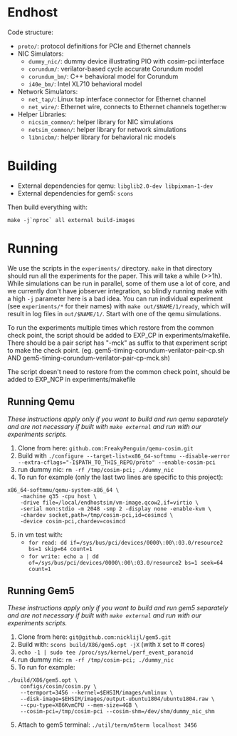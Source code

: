 # Endhost

Code structure:
 - `proto/`: protocol definitions for PCIe and Ethernet channels
 - NIC Simulators:
    + `dummy_nic/`: dummy device illustrating PIO with cosim-pci interface
    + `corundum/`: verilator-based cycle accurate Corundum model
    + `corundum_bm/`: C++ behavioral model for Corundum
    + `i40e_bm/`: Intel XL710 behavioral model
 - Network Simulators:
    + `net_tap/`: Linux tap interface connector for Ethernet channel
    + `net_wire/`: Ethernet wire, connects to Ethernet channels together:w
 - Helper Libraries:
    + `nicsim_common/`: helper library for NIC simulations
    + `netsim_common/`: helper library for network simulations
    + `libnicbm/`: helper library for behavioral nic models

# Building
 - External dependencies for qemu: `libglib2.0-dev libpixman-1-dev`
 - External dependencies for gem5: `scons`

Then build everything with:
```
make -j`nproc` all external build-images
```

# Running

We use the scripts in the `experiments/` directory. `make` in that directory
should run all the experiments for the paper. This will take a while (>>1h).
While simulations can be run in parallel, some of them use a lot of core, and we
currently don't have jobserver integration, so blindly running make with a high
`-j` parameter here is a bad idea. You can run individual experiment (see
`experiments/*` for their names) with `make out/$NAME/1/ready`, which will
result in log files in `out/$NAME/1/`. Start with one of the qemu simulations.

To run the experiments multiple times which restore from the common check point,
the script should be added to EXP_CP in experiments/makefile. There should be a 
pair script has "-mck" as suffix to that experiment script to make the check point.
(eg. gem5-timing-corundum-verilator-pair-cp.sh AND gem5-timing-corundum-verilator-pair-cp-mck.sh)

The script doesn't need to restore from the common check point, should be added to 
EXP_NCP in experiments/makefile

## Running Qemu

*These instructions apply only if you want to build and run qemu separately and
are not necessary if built with `make external` and run with our experiments
scripts.*

1. Clone from here: `github.com:FreakyPenguin/qemu-cosim.git`
2. Build with `./configure --target-list=x86_64-softmmu --disable-werror --extra-cflags="-I$PATH_TO_THIS_REPO/proto" --enable-cosim-pci`
3. run dummy nic: `rm -rf /tmp/cosim-pci; ./dummy_nic`
4. To run for example (only the last two lines are specific to this project):
```
x86_64-softmmu/qemu-system-x86_64 \
    -machine q35 -cpu host \
    -drive file=/local/endhostsim/vm-image.qcow2,if=virtio \
    -serial mon:stdio -m 2048 -smp 2 -display none -enable-kvm \
    -chardev socket,path=/tmp/cosim-pci,id=cosimcd \
    -device cosim-pci,chardev=cosimcd
```
5. in vm test with:
    * `for read: dd if=/sys/bus/pci/devices/0000\:00\:03.0/resource2 bs=1 skip=64 count=1`
    * `for write: echo a | dd of=/sys/bus/pci/devices/0000\:00\:03.0/resource2 bs=1 seek=64 count=1`

## Running Gem5

*These instructions apply only if you want to build and run gem5 separately and
are not necessary if built with `make external` and run with our experiments
scripts.*

1. Clone from here: `git@github.com:nicklijl/gem5.git`
2. Build with: `scons build/X86/gem5.opt -jX` (with `X` set to # cores)
3. `echo -1 | sudo tee /proc/sys/kernel/perf_event_paranoid`
4. run dummy nic: `rm -rf /tmp/cosim-pci; ./dummy_nic`
5. To run for example:
```
./build/X86/gem5.opt \
    configs/cosim/cosim.py \
    --termport=3456 --kernel=$EHSIM/images/vmlinux \
    --disk-image=$EHSIM/images/output-ubuntu1804/ubuntu1804.raw \
    --cpu-type=X86KvmCPU --mem-size=4GB \
    --cosim-pci=/tmp/cosim-pci --cosim-shm=/dev/shm/dummy_nic_shm
```
5. Attach to gem5 terminal: `./util/term/m5term localhost 3456`

